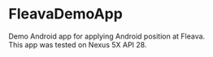 # FleavaDemoApp
Demo Android app for applying Android position at Fleava.
<br/>This app was tested on Nexus 5X API 28.
